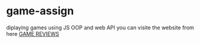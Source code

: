 # game-assign
diplaying games using JS OOP and web API
you can visite the website from here [GAME REVIEWS](https://game-reviews-api.netlify.app/)
